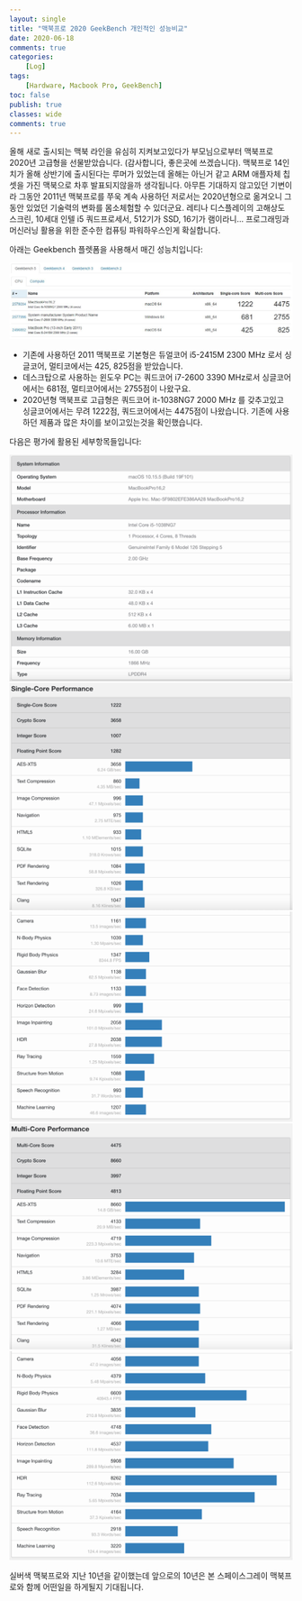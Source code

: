 ```yaml
---
layout: single
title: "맥북프로 2020 GeekBench 개인적인 성능비교"
date: 2020-06-18
comments: true
categories: 
    [Log]
tags:
    [Hardware, Macbook Pro, GeekBench]
toc: false
publish: true
classes: wide
comments: true
---
```


올해 새로 출시되는 맥북 라인을 유심히 지켜보고있다가 부모님으로부터 맥북프로 2020년 고급형을 선물받았습니다. (감사합니다, 좋은곳에 쓰겠습니다). 맥북프로 14인치가 올해 상반기에 출시된다는 루머가 있었는데 올해는 아닌거 같고 ARM 애플자체 칩셋을 가진 맥북으로 차후 발표되지않을까 생각됩니다. 아무튼 기대하지 않고있던 기변이라 그동안 2011년 맥북프로를 쭈욱 계속 사용하던 저로서는 2020년형으로 옮겨오니 그동안 있었던 기술력의 변화를 몸소체험할 수 있더군요. 레티나 디스플레이의 고해상도 스크린, 10세대 인텔 i5 쿼드프로세서, 512기가 SSD, 16기가 램이라니... 프로그래밍과 머신러닝 활용을 위한 준수한 컴퓨팅 파워하우스인게 확실합니다. 

아래는 Geekbench 플렛폼을 사용해서 매긴 성능치입니다:

![png](https://github.com/ohikendoit/ohikendoit.github.io/blob/master/assets/image/geekbench%20score.jpeg?raw=true)

- 기존에 사용하던 2011 맥북프로 기본형은 듀얼코어 i5-2415M 2300 MHz 로서 싱글코어, 멀티코에서는 425, 825점을 받았습니다. 
- 데스크탑으로 사용하는 윈도우 PC는 쿼드코어 i7-2600 3390 MHz로서 싱글코어에서는 681점, 멀티코어에서는 2755점이 나왔구요. 
- 2020년형 맥북프로 고급형은 쿼드코어 it-1038NG7 2000 MHz 를 갖추고있고 싱글코어에서는 무려 1222점, 쿼드코어에서는  4475점이 나왔습니다. 기존에 사용하던 제품과 많은 차이를 보이고있는것을 확인했습니다.

다음은 평가에 활용된 세부항목들입니다:

![png](https://github.com/ohikendoit/ohikendoit.github.io/blob/master/assets/image/geekbench1.png?raw=true)
![png](https://github.com/ohikendoit/ohikendoit.github.io/blob/master/assets/image/geekbench2.png?raw=true)
![png](https://github.com/ohikendoit/ohikendoit.github.io/blob/master/assets/image/geekbench3.png?raw=true)
![png](https://github.com/ohikendoit/ohikendoit.github.io/blob/master/assets/image/geekbench4.png?raw=true)
![png](https://github.com/ohikendoit/ohikendoit.github.io/blob/master/assets/image/geekbench5.png?raw=true)

실버색 맥북프로와 지난 10년을 같이했는데 앞으로의 10년은 본 스페이스그레이 맥북프로와 함께 어떤일을 하게될지 기대됩니다.